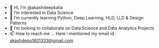 - 👋 Hi, I’m @akashdeepkalia
- 👀 I’m interested in Data Science
- 🌱 I’m currently learning Python, Deep Learning, HLD, LLD & Design Patterns
- 💞️ I’m looking to collaborate on Data Science and Data Analyitcs Projects
- 📫 How to reach me ... Here i mentioned my email id : akashdepp1801333@gmail.com

<!---
akashdeepkalia/akashdeepkalia is a ✨ special ✨ repository because its `README.md` (this file) appears on your GitHub profile.
You can click the Preview link to take a look at your changes.
--->
